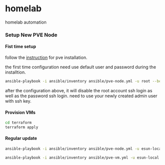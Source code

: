 # homelab
homelab automation

### Setup New PVE Node
#### Fist time setup
follow the [instruction](https://pve.proxmox.com/wiki/Installation) for pve
installation.

the first time configuration need use default user and password during the
installtion.
```bash
ansible-playbook -i ansible/inventory ansible/pve-node.yml -u root --become --ask-pass
```

after the configuration above, it will disable the root account ssh login as
well as the password ssh login. need to use your newly created admin user with
ssh key.

#### Provision VMs
```bash
cd terraform
terraform apply
```

#### Regular update
```bash
ansible-playbook -i ansible/inventory ansible/pve-node.yml -u esun-local --become
```
```bash
ansible-playbook -i ansible/inventory ansible/pve-vm.yml -u esun-local --become
```
